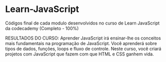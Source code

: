 # Learn-JavaScript
Códigos final de cada modulo desenvolvidos no curso de Learn JavaScript da codecademy (Completo - 100%)

RESULTADOS DO CURSO:
Aprender JavaScript irá ensinar-lhe os conceitos mais fundamentais na programação de JavaScript. Você aprenderá sobre tipos de dados, funções, loops e fluxo de controle. Neste curso, você criará projetos com JavaScript que fazem com que HTML e CSS ganhem vida.
